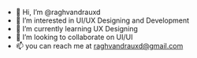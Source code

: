 - 👋 Hi, I’m @raghvandrauxd
- 👀 I’m interested in UI/UX Designing and Development
- 🌱 I’m currently learning UX Designing
- 💞️ I’m looking to collaborate on UI/UI
- 📫 you can reach me at raghvandrauxd@gmail.com

<!---
raghvandrauxd/raghvandrauxd is a ✨ special ✨ repository because its `README.md` (this file) appears on your GitHub profile.
You can click the Preview link to take a look at your changes.
--->
